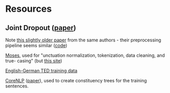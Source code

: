 # Resources

## Joint Dropout ([paper](https://arxiv.org/pdf/2307.12835v1.pdf))

Note [this slightly older paper](https://aclanthology.org/2020.coling-main.304.pdf) from the same authors - their preprocessing pipeline seems similar ([code](https://github.com/aliaraabi/OptTransformer))

[Moses](https://github.com/moses-smt/mosesdecoder), used for "unctuation normalization, tokenization, data cleaning, and true-
casing" (but [this site](http://www.statmt.org/moses/))

[English-German TED training data](https://wit3.fbk.eu/2014-01)

[CoreNLP](https://stanfordnlp.github.io/CoreNLP/) ([paper](https://stanfordnlp.github.io/CoreNLP/)), used to create constituency trees for the training sentences.
